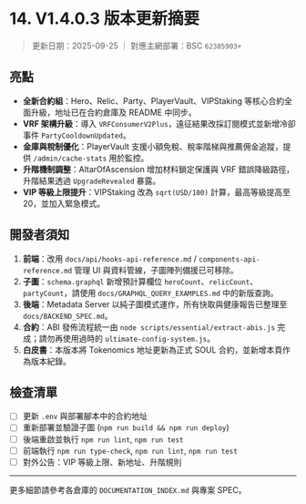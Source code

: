 # 14. V1.4.0.3 版本更新摘要

> 更新日期：2025-09-25 ｜ 對應主網部署：BSC `62385903+`

## 亮點
- **全新合約組**：Hero、Relic、Party、PlayerVault、VIPStaking 等核心合約全面升級，地址已在合約倉庫及 README 中同步。
- **VRF 架構升級**：導入 `VRFConsumerV2Plus`，遠征結果改採訂閱模式並新增冷卻事件 `PartyCooldownUpdated`。
- **金庫與稅制優化**：PlayerVault 支援小額免稅、稅率階梯與推薦佣金追蹤，提供 `/admin/cache-stats` 用於監控。
- **升階機制調整**：AltarOfAscension 增加材料鎖定保護與 VRF 錯誤降級路徑，升階結果透過 `UpgradeRevealed` 暴露。
- **VIP 等級上限提升**：VIPStaking 改為 `sqrt(USD/100)` 計算，最高等級提高至 20，並加入緊急模式。

## 開發者須知
1. **前端**：改用 `docs/api/hooks-api-reference.md` / `components-api-reference.md` 管理 UI 與資料管線，子圖陣列備援已可移除。
2. **子圖**：`schema.graphql` 新增預計算欄位 `heroCount`、`relicCount`、`partyCount`，請使用 `docs/GRAPHQL_QUERY_EXAMPLES.md` 中的新版查詢。
3. **後端**：Metadata Server 以純子圖模式運作，所有快取與健康報告已整理至 `docs/BACKEND_SPEC.md`。
4. **合約**：ABI 發佈流程統一由 `node scripts/essential/extract-abis.js` 完成；請勿再使用過時的 `ultimate-config-system.js`。
5. **白皮書**：本版本將 Tokenomics 地址更新為正式 SOUL 合約，並新增本頁作為版本紀錄。

## 檢查清單
- [ ] 更新 `.env` 與部署腳本中的合約地址
- [ ] 重新部署並驗證子圖 (`npm run build && npm run deploy`)
- [ ] 後端重啟並執行 `npm run lint`, `npm run test`
- [ ] 前端執行 `npm run type-check`, `npm run lint`, `npm run test`
- [ ] 對外公告：VIP 等級上限、新地址、升階規則

---
更多細節請參考各倉庫的 `DOCUMENTATION_INDEX.md` 與專案 SPEC。

